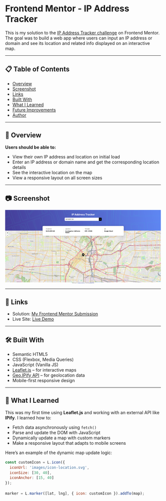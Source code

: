 # Frontend Mentor - IP Address Tracker

This is my solution to the [IP Address Tracker challenge](https://www.frontendmentor.io/challenges/ip-address-tracker-I8-0yYAH0) on Frontend Mentor. The goal was to build a web app where users can input an IP address or domain and see its location and related info displayed on an interactive map.

---

## 📋 Table of Contents

- [Overview](#overview)
- [Screenshot](#screenshot)
- [Links](#links)
- [Built With](#built-with)
- [What I Learned](#what-i-learned)
- [Future Improvements](#future-improvements)
- [Author](#author)

---

## 🧭 Overview

**Users should be able to:**

- View their own IP address and location on initial load
- Enter an IP address or domain name and get the corresponding location details
- See the interactive location on the map
- View a responsive layout on all screen sizes

---

## 📷 Screenshot

![design](ip-address-tracker-master/images/design.png)


---

## 🔗 Links

- Solution: [My Frontend Mentor Submission](https://www.frontendmentor.io/solutions/your-solution-link)
- Live Site: [Live Demo](https://bean-123.github.io/ip-address-tracker/)

---

## 🛠 Built With

- Semantic HTML5
- CSS (Flexbox, Media Queries)
- JavaScript (Vanilla JS)
- [Leaflet.js](https://leafletjs.com/) – for interactive maps
- [Geo.IPify API](https://geo.ipify.org/) – for geolocation data
- Mobile-first responsive design

---

## 🌱 What I Learned

This was my first time using **Leaflet.js** and working with an external API like **IPify**. I learned how to:

- Fetch data asynchronously using `fetch()`
- Parse and update the DOM with JavaScript
- Dynamically update a map with custom markers
- Make a responsive layout that adapts to mobile screens

Here’s an example of the dynamic map update logic:
```js
const customIcon = L.icon({
  iconUrl: 'images/icon-location.svg',
  iconSize: [30, 40],
  iconAnchor: [15, 40]
});

marker = L.marker([lat, lng], { icon: customIcon }).addTo(map);
